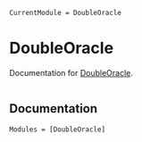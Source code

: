 ```@meta
CurrentModule = DoubleOracle
```

# DoubleOracle

Documentation for [DoubleOracle](https://github.com/radajakub/DoubleOracle).

```@index
```

## Documentation

```@autodocs
Modules = [DoubleOracle]
```
